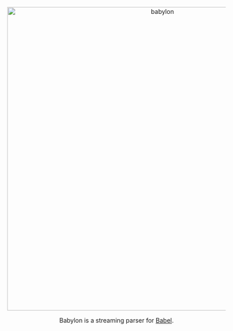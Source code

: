 <p align="center">
  <img alt="babylon" src="https://raw.githubusercontent.com/babel/logo/master/babylon.png" width="700">
</p>

<p align="center">
  Babylon is a streaming parser for <a href="https://github.com/babel/babel">Babel</a>.
</p>
